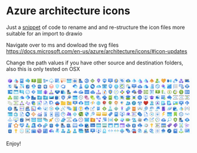 # Azure architecture icons

Just a [snippet](snippet.ps1) of code to rename and and re-structure the icon files more suitable for an import to drawio

Navigate over to ms and dowload the svg files
https://docs.microsoft.com/en-us/azure/architecture/icons/#icon-updates

Change the path values if you have other source and destination folders, also this is only tested on OSX

![all](graphics/all.png)

Enjoy!
